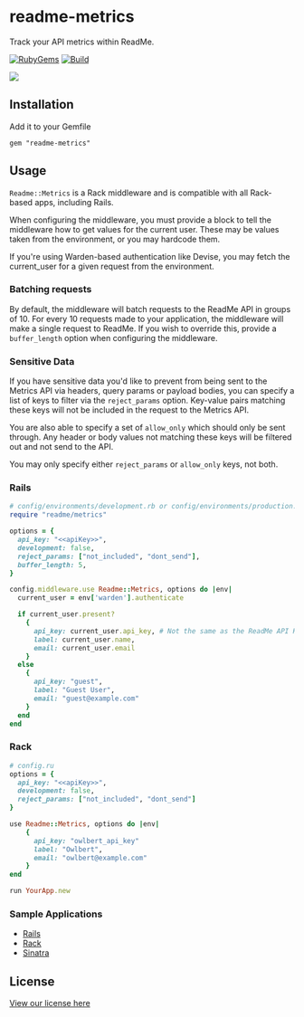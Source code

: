 # readme-metrics

Track your API metrics within ReadMe.

[![RubyGems](https://img.shields.io/gem/v/readme-metrics)](https://rubygems.org/gems/readme-metrics)
[![Build](https://github.com/readmeio/metrics-sdks/workflows/ruby/badge.svg)](https://github.com/readmeio/metrics-sdks)

[![](https://d3vv6lp55qjaqc.cloudfront.net/items/1M3C3j0I0s0j3T362344/Untitled-2.png)](https://readme.io)

## Installation

Add it to your Gemfile

`gem "readme-metrics"`

## Usage

`Readme::Metrics` is a Rack middleware and is compatible with all Rack-based
apps, including Rails.

When configuring the middleware, you must provide a block to tell the
middleware how to get values for the current user. These may be values taken
from the environment, or you may hardcode them.

If you're using Warden-based authentication like Devise, you may fetch the
current_user for a given request from the environment.

### Batching requests

By default, the middleware will batch requests to the ReadMe API in groups of 10.
For every 10 requests made to your application, the middleware will make a
single request to ReadMe. If you wish to override this, provide a
`buffer_length` option when configuring the middleware.

### Sensitive Data

If you have sensitive data you'd like to prevent from being sent to the Metrics
API via headers, query params or payload bodies, you can specify a list of keys
to filter via the `reject_params` option. Key-value pairs matching these keys
will not be included in the request to the Metrics API.

You are also able to specify a set of `allow_only` which should only be sent through.
Any header or body values not matching these keys will be filtered out and not
send to the API.

You may only specify either `reject_params` or `allow_only` keys, not both.

### Rails

```ruby
# config/environments/development.rb or config/environments/production.rb
require "readme/metrics"

options = {
  api_key: "<<apiKey>>",
  development: false,
  reject_params: ["not_included", "dont_send"],
  buffer_length: 5,
}

config.middleware.use Readme::Metrics, options do |env|
  current_user = env['warden'].authenticate

  if current_user.present?
    {
      api_key: current_user.api_key, # Not the same as the ReadMe API Key
      label: current_user.name,
      email: current_user.email
    }
  else
    {
      api_key: "guest",
      label: "Guest User",
      email: "guest@example.com"
    }
  end
end
```

### Rack

```ruby
# config.ru
options = {
  api_key: "<<apiKey>>",
  development: false,
  reject_params: ["not_included", "dont_send"]
}

use Readme::Metrics, options do |env|
    {
      api_key: "owlbert_api_key"
      label: "Owlbert",
      email: "owlbert@example.com"
    }
end

run YourApp.new
```

### Sample Applications

- [Rails](https://github.com/readmeio/metrics-sdk-rails-sample)
- [Rack](https://github.com/readmeio/metrics-sdk-racks-sample)
- [Sinatra](https://github.com/readmeio/metrics-sdk-sinatra-example)

## License

[View our license here](https://github.com/readmeio/metrics-sdks/tree/master/packages/ruby/LICENSE)
